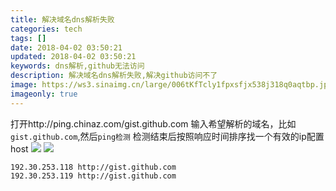 ```yaml
---
title: 解决域名dns解析失败
categories: tech
tags: []
date: 2018-04-02 03:50:21
updated: 2018-04-02 03:50:21
keywords: dns解析,github无法访问
description: 解决域名dns解析失败,解决github访问不了
image: https://ws3.sinaimg.cn/large/006tKfTcly1fpxsfjx538j318q0aqtbp.jpg
imageonly: true
---
```


打开http://ping.chinaz.com/gist.github.com
输入希望解析的域名，比如`gist.github.com`,然后`ping检测`
检测结束后按照响应时间排序找一个有效的ip配置host
![](https://ws4.sinaimg.cn/large/006tKfTcly1fpxs49br3zj31kw099799.jpg)
![](https://ws3.sinaimg.cn/large/006tKfTcly1fpxs51vz0lj31iy0h2k3x.jpg)

```'' /etc/hosts
192.30.253.118 http://gist.github.com
192.30.253.119 http://gist.github.com
```